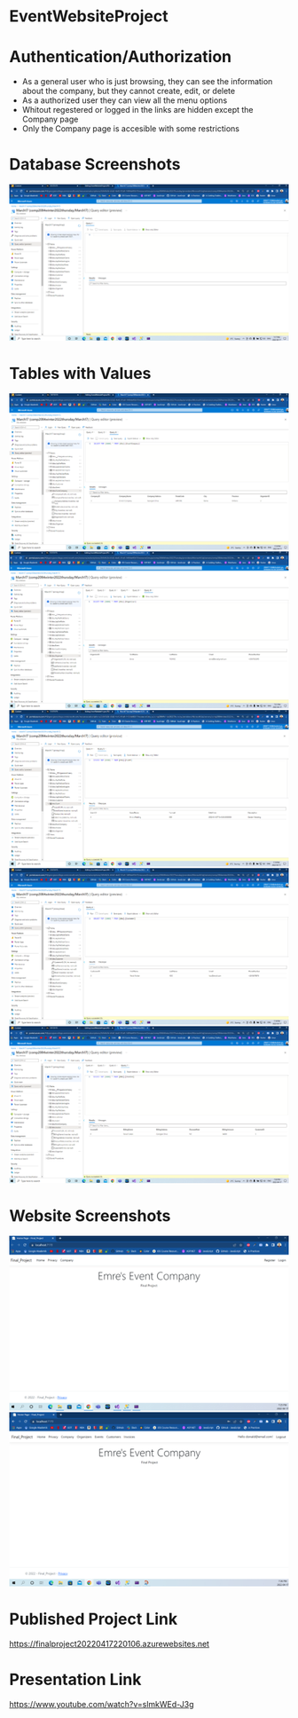 # EventWebsiteProject

# Authentication/Authorization
- As a general user who is just browsing, they can see the information about the company, but they cannot create, edit, or delete
- As a authorized user they can view all the menu options
- Whitout regestered or logged in the links are hidden except the Company page
- Only the Company page is accesible with some restrictions

# Database Screenshots
![](ScreenShots/MainViewTables.png)

# Tables with Values

![](ScreenShots/CompanyTable.png)
![](ScreenShots/OrganizerTable.png)
![](ScreenShots/EventTable.png)
![](ScreenShots/CustomerTable.png)
![](ScreenShots/InvoiceTable.png)

# Website Screenshots
![](ScreenShots/UnauthorizedView.png)
![](ScreenShots/AuthorizedView.png)

# Published Project Link
https://finalproject20220417220106.azurewebsites.net

# Presentation Link
https://www.youtube.com/watch?v=slmkWEd-J3g
